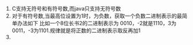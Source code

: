 1. C支持无符号和有符号数,而java只支持无符号数
2. 对于有符号数,当最高位设置为1时，为负数，获取一个负数二进制表示的最简单办法如下
比如一个8位长书2的二进制表示为 0010，-2就是1110，3为0011，-3为1101.规律就是将正数的二进制表示取反再加1
3.